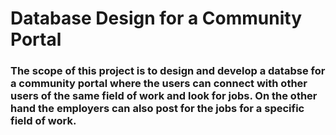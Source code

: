 # Database Design for a Community Portal
### The scope of this project is to design and develop a databse for a community portal where the users can connect with other users of the same field of work and look for jobs. On the other hand the employers can also post for the jobs for a specific field of work.

